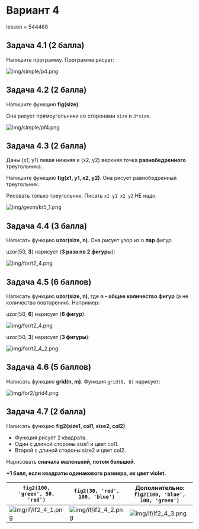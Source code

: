 # Вариант 4

lesson = 544468

## Задача 4.1 (2 балла)

Напишите программу. Программа рисует:

![img/simple/p4.png](https://raw.githubusercontent.com/tatyderb/python_myanmar/master/0_new_turtle/exam/img/simple/p4.png)

## Задача 4.2 (2 балла)

Напишите функцию **fig(size)**. 

Она рисует прямоугольники со сторонами `size` и `3*size`.

![img/simple/pf4.png](https://raw.githubusercontent.com/tatyderb/python_myanmar/master/0_new_turtle/exam/img/simple/pf4.png)

## Задача 4.3 (2 балла)

Даны (x1, y1) левая нижняя и (x2, y2) верхняя точка **равнобедренного** треугольника.

Напишите функцию **fig(x1, y1, x2, y2)**. Она рисует равнобедренный треугольник. 

Рисовать только треугольник. Писать `x1 y1 x2 y2` НЕ надо.

![img/geom/kr5_1.png](https://raw.githubusercontent.com/tatyderb/python_myanmar/master/0_new_turtle/exam/img/geom/kr5_1.png)

## Задача 4.4 (3 балла)

Написать функцию **uzor(size, n)**. Она рисует узор из n **пар** фигур.

uzor(50, <b>3</b>) нарисует (**3 раза по 2 фигуры**):

![img/for/t2_4.png](https://raw.githubusercontent.com/tatyderb/python_myanmar/master/0_new_turtle/exam/img/for/t2_4.png)

## Задача 4.5 (6 баллов)

Написать функцию  **uzor(size, n)**, где **n - общее количество фигур** (а не количество повторении). Например:

uzor(50, <b>6</b>) нарисует (**6 фигур**):

![img/for/t2_4.png](https://raw.githubusercontent.com/tatyderb/python_myanmar/master/0_new_turtle/exam/img/for/t2_4.png)


uzor(50, <b>3</b>) нарисует (**3 фигуры**):

![img/for/t2_4_2.png](https://raw.githubusercontent.com/tatyderb/python_myanmar/master/0_new_turtle/exam/img/for/t2_4_2.png)

## Задача 4.6 (5 баллов)

Написать функцию **grid(n, m)**. Функция `grid(6, 8)` нарисует:

![img/for2/grid4.png](https://raw.githubusercontent.com/tatyderb/python_myanmar/master/0_new_turtle/exam/img/for2/grid4.png)


## Задача 4.7 (2 балла)

Написать функцию **fig2(size1, col1, size2, col2)**

* Функция рисует 2 квадрата.
* Один с длиной стороны size1 и цвет col1.
* Второй с длиной стороны size2 и цвет col2.

Нарисовать **сначала маленький, потом большой**.

**+1 балл, если квадраты одинакового размера, их цвет violet.**

| `fig2(100, 'green', 50, 'red')` | `fig2(30, 'red', 100, 'blue')` | Дополнительно: `fig2(100, 'blue', 100, 'green')` |
|----|----|----|
| ![img/if/if2_4_1.png](https://raw.githubusercontent.com/tatyderb/python_myanmar/master/0_new_turtle/exam/img/if/if2_4_1.png) |  ![img/if/if2_4_2.png](https://raw.githubusercontent.com/tatyderb/python_myanmar/master/0_new_turtle/exam/img/if/if2_4_2.png)  | ![img/if/if2_4_3.png](https://raw.githubusercontent.com/tatyderb/python_myanmar/master/0_new_turtle/exam/img/if/if2_4_3.png) |

